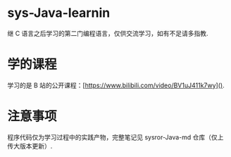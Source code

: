 # sys-Java-learnin
继 C 语言之后学习的第二门编程语言，仅供交流学习，如有不足请多指教.

# 学的课程

学习的是 B 站的公开课程：[https://www.bilibili.com/video/BV1uJ411k7wy]().

# 注意事项

程序代码仅为学习过程中的实践产物，完整笔记见 sysror-Java-md 仓库（仅上传大版本更新）.
